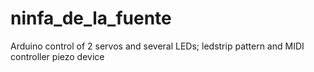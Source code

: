 # ninfa_de_la_fuente
Arduino control of 2 servos and several LEDs; ledstrip pattern and MIDI controller piezo device
